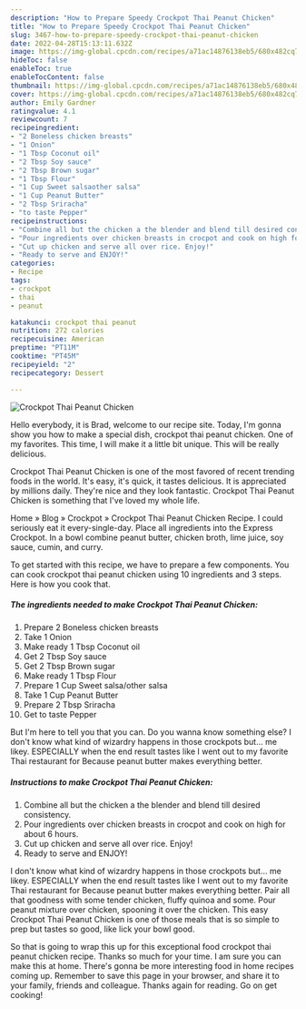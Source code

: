 ```yaml
---
description: "How to Prepare Speedy Crockpot Thai Peanut Chicken"
title: "How to Prepare Speedy Crockpot Thai Peanut Chicken"
slug: 3467-how-to-prepare-speedy-crockpot-thai-peanut-chicken
date: 2022-04-28T15:13:11.632Z
image: https://img-global.cpcdn.com/recipes/a71ac14876138eb5/680x482cq70/crockpot-thai-peanut-chicken-recipe-main-photo.jpg
hideToc: false
enableToc: true
enableTocContent: false
thumbnail: https://img-global.cpcdn.com/recipes/a71ac14876138eb5/680x482cq70/crockpot-thai-peanut-chicken-recipe-main-photo.jpg
cover: https://img-global.cpcdn.com/recipes/a71ac14876138eb5/680x482cq70/crockpot-thai-peanut-chicken-recipe-main-photo.jpg
author: Emily Gardner
ratingvalue: 4.1
reviewcount: 7
recipeingredient:
- "2 Boneless chicken breasts"
- "1 Onion"
- "1 Tbsp Coconut oil"
- "2 Tbsp Soy sauce"
- "2 Tbsp Brown sugar"
- "1 Tbsp Flour"
- "1 Cup Sweet salsaother salsa"
- "1 Cup Peanut Butter"
- "2 Tbsp Sriracha"
- "to taste Pepper"
recipeinstructions:
- "Combine all but the chicken a the blender and blend till desired consistency."
- "Pour ingredients over chicken breasts in crocpot and cook on high for about 6 hours."
- "Cut up chicken and serve all over rice. Enjoy!"
- "Ready to serve and ENJOY!"
categories:
- Recipe
tags:
- crockpot
- thai
- peanut

katakunci: crockpot thai peanut 
nutrition: 272 calories
recipecuisine: American
preptime: "PT11M"
cooktime: "PT45M"
recipeyield: "2"
recipecategory: Dessert

---
```



![Crockpot Thai Peanut Chicken](https://img-global.cpcdn.com/recipes/a71ac14876138eb5/680x482cq70/crockpot-thai-peanut-chicken-recipe-main-photo.jpg)

Hello everybody, it is Brad, welcome to our recipe site. Today, I'm gonna show you how to make a special dish, crockpot thai peanut chicken. One of my favorites. This time, I will make it a little bit unique. This will be really delicious.

Crockpot Thai Peanut Chicken is one of the most favored of recent trending foods in the world. It's easy, it's quick, it tastes delicious. It is appreciated by millions daily. They're nice and they look fantastic. Crockpot Thai Peanut Chicken is something that I've loved my whole life.

Home » Blog » Crockpot » Crockpot Thai Peanut Chicken Recipe. I could seriously eat it every-single-day. Place all ingredients into the Express Crockpot. In a bowl combine peanut butter, chicken broth, lime juice, soy sauce, cumin, and curry.


To get started with this recipe, we have to prepare a few components. You can cook crockpot thai peanut chicken using 10 ingredients and 3 steps. Here is how you cook that.

<!--inarticleads1-->

##### The ingredients needed to make Crockpot Thai Peanut Chicken:

1. Prepare 2 Boneless chicken breasts
1. Take 1 Onion
1. Make ready 1 Tbsp Coconut oil
1. Get 2 Tbsp Soy sauce
1. Get 2 Tbsp Brown sugar
1. Make ready 1 Tbsp Flour
1. Prepare 1 Cup Sweet salsa/other salsa
1. Take 1 Cup Peanut Butter
1. Prepare 2 Tbsp Sriracha
1. Get to taste Pepper


But I&#39;m here to tell you that you can. Do you wanna know something else? I don&#39;t know what kind of wizardry happens in those crockpots but… me likey. ESPECIALLY when the end result tastes like I went out to my favorite Thai restaurant for Because peanut butter makes everything better. 

<!--inarticleads2-->

##### Instructions to make Crockpot Thai Peanut Chicken:

1. Combine all but the chicken a the blender and blend till desired consistency.
1. Pour ingredients over chicken breasts in crocpot and cook on high for about 6 hours.
1. Cut up chicken and serve all over rice. Enjoy!
1. Ready to serve and ENJOY!

I don&#39;t know what kind of wizardry happens in those crockpots but… me likey. ESPECIALLY when the end result tastes like I went out to my favorite Thai restaurant for Because peanut butter makes everything better. Pair all that goodness with some tender chicken, fluffy quinoa and some. Pour peanut mixture over chicken, spooning it over the chicken. This easy Crockpot Thai Peanut Chicken is one of those meals that is so simple to prep but tastes so good, like lick your bowl good. 

So that is going to wrap this up for this exceptional food crockpot thai peanut chicken recipe. Thanks so much for your time. I am sure you can make this at home. There's gonna be more interesting food in home recipes coming up. Remember to save this page in your browser, and share it to your family, friends and colleague. Thanks again for reading. Go on get cooking!
